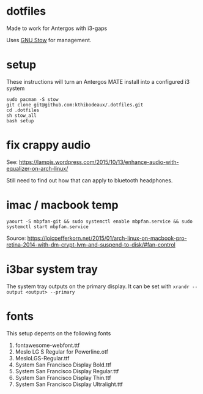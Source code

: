 # dotfiles

Made to work for Antergos with i3-gaps

Uses [GNU Stow](https://www.gnu.org/software/stow/) for management.

# setup

These instructions will turn an Antergos MATE install into a configured i3 system

```
sudo pacman -S stow
git clone git@github.com:kthibodeaux/.dotfiles.git
cd .dotfiles
sh stow_all
bash setup
```

# fix crappy audio

See: https://lampjs.wordpress.com/2015/10/13/enhance-audio-with-equalizer-on-arch-linux/

Still need to find out how that can apply to bluetooth headphones.

# imac / macbook temp

`yaourt -S mbpfan-git && sudo systemctl enable mbpfan.service && sudo systemctl start mbpfan.service`

Source: https://loicpefferkorn.net/2015/01/arch-linux-on-macbook-pro-retina-2014-with-dm-crypt-lvm-and-suspend-to-disk/#fan-control

# i3bar system tray

The system tray outputs on the primary display.  It can be set with `xrandr --output <output> --primary`

# fonts

This setup depents on the following fonts

1. fontawesome-webfont.ttf
1. Meslo LG S Regular for Powerline.otf
1. MesloLGS-Regular.ttf
1. System San Francisco Display Bold.ttf
1. System San Francisco Display Regular.ttf
1. System San Francisco Display Thin.ttf
1. System San Francisco Display Ultralight.ttf
